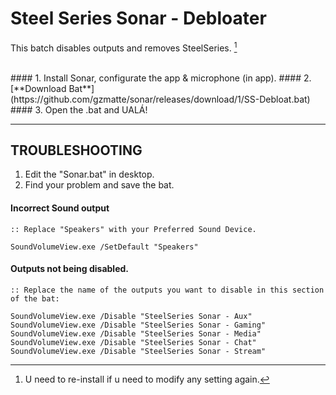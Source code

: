 # Steel Series Sonar - Debloater
This batch disables outputs and removes SteelSeries. [^1]
[^1]:U need to re-install if u need to modify any setting again.
</br>
#### 1. Install Sonar, configurate the app & microphone (in app).
#### 2. [**Download Bat**](https://github.com/gzmatte/sonar/releases/download/1/SS-Debloat.bat)
#### 3. Open the .bat and UALÁ!



------------------------



## TROUBLESHOOTING

1. Edit the "Sonar.bat" in desktop.
2. Find your problem and save the bat.

#### Incorrect Sound output
```
:: Replace "Speakers" with your Preferred Sound Device.

SoundVolumeView.exe /SetDefault "Speakers"
```

#### Outputs not being disabled.
```
:: Replace the name of the outputs you want to disable in this section of the bat:

SoundVolumeView.exe /Disable "SteelSeries Sonar - Aux"
SoundVolumeView.exe /Disable "SteelSeries Sonar - Gaming"
SoundVolumeView.exe /Disable "SteelSeries Sonar - Media"
SoundVolumeView.exe /Disable "SteelSeries Sonar - Chat"
SoundVolumeView.exe /Disable "SteelSeries Sonar - Stream"
```
